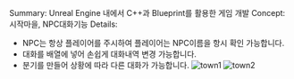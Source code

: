 Summary: Unreal Engine 내에서 C++과 Blueprint를 활용한 게임 개발
Concept: 시작마을, NPC대화기능
Details: 
-	NPC는 항상 플레이어를 주시하여 플레이어는 NPC이름을 항시 확인 가능합니다.
-	대화를 배열에 넣어 손쉽게 대화내역 변경 가능합니다.
-	분기를 만들어 상황에 따라 다른 대화가 가능합니다.
  ![town1](/Docs/img/town1.png)
  ![town2](/Docs/img/town2.png)
